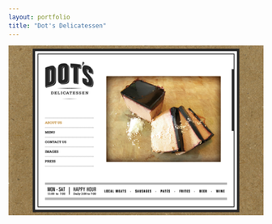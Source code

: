 ```yaml
---
layout: portfolio
title: "Dot's Delicatessen"
---
```

[![Dots](/assets/portfolio/dots.png)](/assets/portfolio/dots.png)
